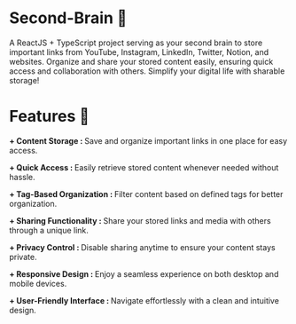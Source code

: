 # Second-Brain 🧠
A ReactJS + TypeScript project serving as your second brain to store important links from YouTube, Instagram, LinkedIn, Twitter, Notion, and websites. Organize and share your stored content easily, ensuring quick access and collaboration with others. Simplify your digital life with sharable storage!


# Features 🚀
<b>+ Content Storage : </b>Save and organize important links in one place for easy access.

<b>+ Quick Access : </b>Easily retrieve stored content whenever needed without hassle.

<b>+ Tag-Based Organization : </b>Filter content based on defined tags for better organization.

<b>+ Sharing Functionality : </b>Share your stored links and media with others through a unique link.

<b>+ Privacy Control : </b>Disable sharing anytime to ensure your content stays private.

<b>+ Responsive Design : </b>Enjoy a seamless experience on both desktop and mobile devices.

<b>+ User-Friendly Interface : </b>Navigate effortlessly with a clean and intuitive design.

